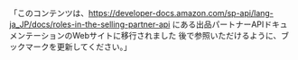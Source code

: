 「このコンテンツは、https://developer-docs.amazon.com/sp-api/lang-ja_JP/docs/roles-in-the-selling-partner-api にある出品パートナーAPIドキュメンテーションのWebサイトに移行されました 後で参照いただけるように、ブックマークを更新してください。」
